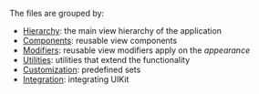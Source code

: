 The files are grouped by:

- [Hierarchy](Hierarchy): the main view hierarchy of the application
- [Components](Components): reusable view components
- [Modifiers](Modifiers): reusable view modifiers apply on the *appearance*
- [Utilities](Utilities): utilities that extend the functionality
- [Customization](Customization): predefined sets
- [Integration](Integration): integrating UIKit
